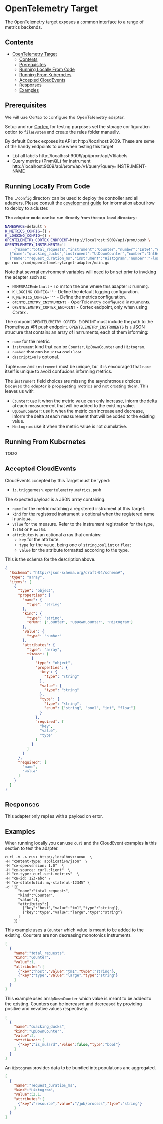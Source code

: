 # OpenTelemetry Target

The OpenTelemetry target exposes a common interface to a range of metrics backends.

## Contents

- [OpenTelemetry Target](#opentelemetry-target)
  - [Contents](#contents)
  - [Prerequisites](#prerequisites)
  - [Running Locally From Code](#running-locally-from-code)
  - [Running From Kubernetes](#running-from-kubernetes)
  - [Accepted CloudEvents](#accepted-cloudevents)
  - [Responses](#responses)
  - [Examples](#examples)

## Prerequisites

We will use Cortex to configure the OpenTelemetry adapter.

Setup and run [Cortex](https://github.com/cortexproject/cortex/), for testing purposes set the storage configuration option to `filesystem` and create the rules folder manually.

By default Cortex exposes its API at http://localhost:9009. These are some of the handy endpoints to use when testing this target:

- List all labels http://localhost:9009/api/prom/api/v1/labels
- Query metrics (PromQL) for instrument http://localhost:9009/api/prom/api/v1/query?query=INSTRUMENT-NAME

## Running Locally From Code

The  `./config` directory can be used to deploy the controller and all adapters. Please consult the [development guide](../DEVELOPMENT.md) for information about how to deploy to a cluster.

The adapter code can be run directly from the top-level directory:

```sh
NAMESPACE=default \
K_METRICS_CONFIG={} \
K_LOGGING_CONFIG={} \
OPENTELEMETRY_CORTEX_ENDPOINT=http://localhost:9009/api/prom/push \
OPENTELEMETRY_INSTRUMENTS='[
	{"name":"total_requests","instrument":"Counter","number":"Int64","description":"total requests"},
  {"name":"quacking_ducks","instrument":"UpDownCounter","number":"Int64","description":"number of quacking ducks observed"},
  {"name":"request_duration_ms","instrument":"Histogram","number":"Float64","description":"request duration in milliseconds"}]' \
go run ./cmd/opentelemetrytarget-adapter/main.go
```

Note that several environment variables will need to be set prior to invoking the adapter such as:

  - `NAMESPACE=default`             - To match the one where this adapter is running.
  - `K_LOGGING_CONFIG=''`           - Define the default logging configuration.
  - `K_METRICS_CONFIG='''`          - Define the metrics configuration.
  - `OPENTELEMETRY_INSTRUMENTS`     - OpenTelemetry configured instruments.
  - `OPENTELEMETRY_CORTEX_ENDPOINT` - Cortex endpoint, only when using Cortex .

The endpoint `OPENTELEMETRY_CORTEX_ENDPOINT` must include the path to the Prometheus API push endpoint.
`OPENTELEMETRY_INSTRUMENTS` is a JSON structure that contains an array of instruments, each of them informing:

- `name` for the metric.
- `instrument` kind that can be `Counter`, `UpDownCounter` and `Histogram`.
- `number` that can be `Int64` and `Float`
- `description` is optional.

Tuple `name` and `instrument` must be unique, but it is encouraged that `name` itself is unique to avoid confusions informing metrics.

The `instrument` field choices are missing the asynchronous choices because the adapter is propagating metrics and not creating them. This leaves us with:

- `Counter`: use it when the metric value can only increase, inform the delta at each measurement that will be added to the existing value.
- `UpDownCounter`: use it when the metric can increase and decrease, inform the delta at each measurement that will be added to the existing value.
- `Histogram`: use it when the metric value is not cumulative.

## Running From Kubernetes

TODO

## Accepted CloudEvents

CloudEvents accepted by this Target must be typed:

- `io.triggermesh.opentelemetry.metrics.push`

The expected payload is a JSON array containing:

- `name` for the metric matching a registered instrument at this Target.
- `kind` for the registered instrument is optional when the registered name is unique.
- `value` for the measure. Refer to the instrument registration for the type, `Int64` or `Float64`.
- `attributes` is an optional array that contains:
  - `key` for the attribute.
  - `type` for the value, being one of `string`,`bool`,`int` or `float`
  - `value` for the attribute formatted according to the type.

This is the schema for the description above.

```json
{
  "$schema": "http://json-schema.org/draft-04/schema#",
  "type": "array",
  "items": [
    {
      "type": "object",
      "properties": {
        "name": {
          "type": "string"
        },
        "kind": {
          "type": "string",
          "enum": ["Counter", "UpDownCounter", "Histogram"]
        },
        "value": {
          "type": "number"
        },
        "attributes": {
          "type": "array",
          "items": [
            {
              "type": "object",
              "properties": {
                "key": {
                  "type": "string"
                },
                "value": {
                  "type": "string"
                },
                "type": {
                  "type": "string",
                  "enum": ["string", "bool", "int", "float"]
                }
              },
              "required": [
                "key",
                "value",
                "type"
              ]
            }
          ]
        }
      },
      "required": [
        "name",
        "value"
      ]
    }
  ]
}
```

## Responses

This adapter only replies with a payload on error.

## Examples

When running locally you can use `curl` and the CloudEvent examples in this section to test the adapter.

```console
curl -v -X POST http://localhost:8080  \
-H "content-type: application/json"  \
-H "ce-specversion: 1.0"  \
-H "ce-source: curl.client"  \
-H "ce-type: curl.sent.metrics"  \
-H "ce-id: 123-abc" \
-H "ce-statefulid: my-stateful-12345" \
-d '[{
      "name":"total_requests",
      "kind":"Counter",
      "value":1,
      "attributes":[
        {"key":"host","value":"tm1","type":"string"},
        {"key":"type","value":"large","type":"string"}
      ]
    }]'
```

This example uses a `Counter` which value is meant to be added to the existing. Counters are non decreasing monotonics instruments.

```json
[
  {
    "name":"total_requests",
    "kind":"Counter",
    "value":1,
    "attributes":[
      {"key":"host","value":"tm1","type":"string"},
      {"key":"type","value":"large","type":"string"}
    ]
  }
]
```

This example uses an `UpDownCounter` which value is meant to be added to the existing. Counters can be increased and decreased by providing positive and nevative values respectively.

```json
[
  {
    "name":"quacking_ducks",
    "kind":"UpDownCounter",
    "value":2,
    "attributes":[
      {"key":"is_mulard","value":false,"type":"bool"}
    ]
  }
]
```

An `Histogram` provides data to be bundled into populations and aggregated.

```json
[
  {
    "name":"request_duration_ms",
    "kind":"Histogram",
    "value":52.1,
    "attributes":[
      {"key":"resource","value":"/job/process","type":"string"}
    ]
  }
]
```
